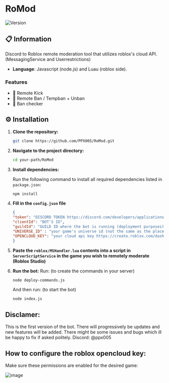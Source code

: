 # RoMod

![Version](https://img.shields.io/badge/version-1.0.0-brightgreen.svg)
## 📋 Information

Discord to Roblox remote moderation tool that utilizes roblox's cloud API. (MessagingService and Userrestrictions) 

- **Language**: Javascript (node.js) and Luau (roblox side).

### Features
- 🔧 Remote Kick
- 🔧 Remote Ban / Tempban + Unban
- 🔧 Ban checker

## ⚙️ Installation

1. **Clone the repository:**

    ```bash
    git clone https://github.com/PPX005/RoMod.git
    ```

2. **Navigate to the project directory:**

    ```bash
    cd your-path/RoMod
    ```

3. **Install dependencies:**

    Run the following command to install all required dependencies listed in `package.json`:

    ```bash
    npm install
    ```
    
4. **Fill in the `config.json` file**
	```json
	{
	"token": "DISCORD TOKEN https://discord.com/developers/applications",
	"clientId": "BOT'S ID",
	"guildId": "GUILD ID where the bot is running (deployment purposes)",
	"UNIVERSE_ID" : "your game's universe id (not the same as the place id) create.roblox.com",
	"OPENCLOUD_KEY": "your cloud api key https://create.roblox.com/dashboard/credentials"
	}
	```
5. **Paste the `roblox/MSHandler.lua` contents into a **script** in `ServerScriptService` in the game you wish to remotely moderate (Roblox Studio)**
 
6. **Run the bot:**
   Run: (to create the commands in your server)
    ```bash
    node deploy-commands.js
    ```
    And then run: (to start the bot)
    ```bash
    node index.js
    ```
## Disclamer:
This is the first version of the bot. There will progressively be updates and new features will be added. There might be some issues and bugs which ill be happy to fix if asked politely. Discord: @ppx005

## How to configure the roblox opencloud key:
Make sure these permissions are enabled for the desired game:

![image](https://github.com/user-attachments/assets/d52db85f-6b6e-4846-8b13-e253d8d5049a)



